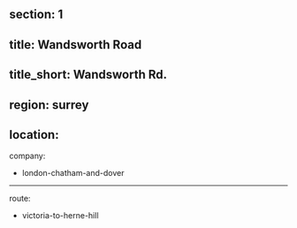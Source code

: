 section: 1
----
title: Wandsworth Road
----
title_short: Wandsworth Rd.
----
region: surrey
----
location: 
----
company:
- london-chatham-and-dover
----
route:
- victoria-to-herne-hill
